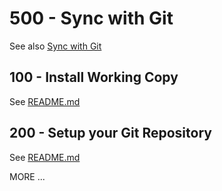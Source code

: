 # 500 - Sync with Git

See also [Sync with Git](https://help.noteplan.co/article/102-sync-with-git)

## 100 - Install Working Copy

See [README.md](./100/README.md)

## 200 - Setup your Git Repository

See [README.md](./200/README.md)

MORE ...
